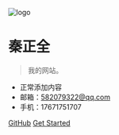 <!-- _coverpage.md -->

![logo](_media/icon.svg)

# 秦正全</small>

> 我的网站。

- 正常添加内容
- 邮箱：582079322@qq.com
- 手机：17671751707

[GitHub](https://github.com/qinzhengquan)
[Get Started](#docsify)

